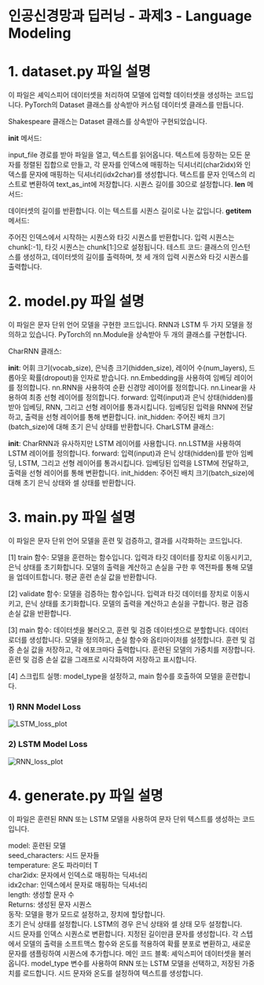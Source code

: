 # 인공신경망과 딥러닝 - 과제3 - Language Modeling



# 1. dataset.py 파일 설명
이 파일은 셰익스피어 데이터셋을 처리하여 모델에 입력할 데이터셋을 생성하는 코드입니다. PyTorch의 Dataset 클래스를 상속받아 커스텀 데이터셋 클래스를 만듭니다.

Shakespeare 클래스는 Dataset 클래스를 상속받아 구현되었습니다.

__init__ 메서드:

input_file 경로를 받아 파일을 열고, 텍스트를 읽어옵니다.
텍스트에 등장하는 모든 문자를 정렬된 집합으로 만들고, 각 문자를 인덱스에 매핑하는 딕셔너리(char2idx)와 인덱스를 문자에 매핑하는 딕셔너리(idx2char)를 생성합니다.
텍스트를 문자 인덱스의 리스트로 변환하여 text_as_int에 저장합니다.
시퀀스 길이를 30으로 설정합니다.
__len__ 메서드:

데이터셋의 길이를 반환합니다. 이는 텍스트를 시퀀스 길이로 나눈 값입니다.
__getitem__ 메서드:

주어진 인덱스에서 시작하는 시퀀스와 타깃 시퀀스를 반환합니다.
입력 시퀀스는 chunk[:-1], 타깃 시퀀스는 chunk[1:]으로 설정됩니다.
테스트 코드:
클래스의 인스턴스를 생성하고, 데이터셋의 길이를 출력하며, 첫 세 개의 입력 시퀀스와 타깃 시퀀스를 출력합니다.



# 2. model.py 파일 설명
이 파일은 문자 단위 언어 모델을 구현한 코드입니다. RNN과 LSTM 두 가지 모델을 정의하고 있습니다. PyTorch의 nn.Module을 상속받아 두 개의 클래스를 구현합니다.

CharRNN 클래스:

__init__: 어휘 크기(vocab_size), 은닉층 크기(hidden_size), 레이어 수(num_layers), 드롭아웃 확률(dropout)을 인자로 받습니다.
nn.Embedding을 사용하여 임베딩 레이어를 정의합니다.
nn.RNN을 사용하여 순환 신경망 레이어를 정의합니다.
nn.Linear을 사용하여 최종 선형 레이어를 정의합니다.
forward: 입력(input)과 은닉 상태(hidden)를 받아 임베딩, RNN, 그리고 선형 레이어를 통과시킵니다.
임베딩된 입력을 RNN에 전달하고, 출력을 선형 레이어를 통해 변환합니다.
init_hidden: 주어진 배치 크기(batch_size)에 대해 초기 은닉 상태를 반환합니다.
CharLSTM 클래스:

__init__: CharRNN과 유사하지만 LSTM 레이어를 사용합니다.
nn.LSTM을 사용하여 LSTM 레이어를 정의합니다.
forward: 입력(input)과 은닉 상태(hidden)를 받아 임베딩, LSTM, 그리고 선형 레이어를 통과시킵니다.
임베딩된 입력을 LSTM에 전달하고, 출력을 선형 레이어를 통해 변환합니다.
init_hidden: 주어진 배치 크기(batch_size)에 대해 초기 은닉 상태와 셀 상태를 반환합니다.



# 3. main.py 파일 설명
이 파일은 문자 단위 언어 모델을 훈련 및 검증하고, 결과를 시각화하는 코드입니다.

[1] train 함수:
모델을 훈련하는 함수입니다.
입력과 타깃 데이터를 장치로 이동시키고, 은닉 상태를 초기화합니다.
모델의 출력을 계산하고 손실을 구한 후 역전파를 통해 모델을 업데이트합니다.
평균 훈련 손실 값을 반환합니다.

[2] validate 함수:
모델을 검증하는 함수입니다.
입력과 타깃 데이터를 장치로 이동시키고, 은닉 상태를 초기화합니다.
모델의 출력을 계산하고 손실을 구합니다.
평균 검증 손실 값을 반환합니다.

[3] main 함수:
데이터셋을 불러오고, 훈련 및 검증 데이터셋으로 분할합니다.
데이터 로더를 생성합니다.
모델을 정의하고, 손실 함수와 옵티마이저를 설정합니다.
훈련 및 검증 손실 값을 저장하고, 각 에포크마다 출력합니다.
훈련된 모델의 가중치를 저장합니다.
훈련 및 검증 손실 값을 그래프로 시각화하여 저장하고 표시합니다.

[4] 스크립트 실행:
model_type을 설정하고, main 함수를 호출하여 모델을 훈련합니다.

### 1) RNN Model Loss
![LSTM_loss_plot](https://github.com/sirius910b/Lecture---ANN_and_DL/assets/151756312/945f6ddd-8a3d-4cb8-8141-e3fb49b9f4b4)


### 2) LSTM Model Loss
![RNN_loss_plot](https://github.com/sirius910b/Lecture---ANN_and_DL/assets/151756312/88192d75-9ca1-4529-a4ac-2fc96b7f3b8c)




# 4. generate.py 파일 설명
이 파일은 훈련된 RNN 또는 LSTM 모델을 사용하여 문자 단위 텍스트를 생성하는 코드입니다.

model: 훈련된 모델  
seed_characters: 시드 문자들  
temperature: 온도 파라미터 T  
char2idx: 문자에서 인덱스로 매핑하는 딕셔너리  
idx2char: 인덱스에서 문자로 매핑하는 딕셔너리  
length: 생성할 문자 수  
Returns: 생성된 문자 시퀀스  
동작: 모델을 평가 모드로 설정하고, 장치에 할당합니다.  
초기 은닉 상태를 설정합니다. LSTM의 경우 은닉 상태와 셀 상태 모두 설정합니다.  
시드 문자를 인덱스 시퀀스로 변환합니다.
지정된 길이만큼 문자를 생성합니다. 각 스텝에서 모델의 출력을 소프트맥스 함수와 온도를 적용하여 확률 분포로 변환하고, 새로운 문자를 샘플링하여 시퀀스에 추가합니다.
메인 코드 블록: 셰익스피어 데이터셋을 불러옵니다.
model_type 변수를 사용하여 RNN 또는 LSTM 모델을 선택하고, 저장된 가중치를 로드합니다.
시드 문자와 온도를 설정하여 텍스트를 생성합니다.




